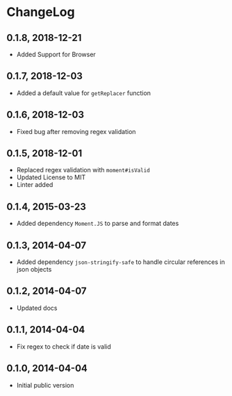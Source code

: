 # ChangeLog

## 0.1.8, 2018-12-21
- Added Support for Browser

## 0.1.7, 2018-12-03
- Added a default value for `getReplacer` function

## 0.1.6, 2018-12-03
- Fixed bug after removing regex validation

## 0.1.5, 2018-12-01
- Replaced regex validation with `moment#isValid` 
- Updated License to MIT
- Linter added

## 0.1.4, 2015-03-23
- Added dependency `Moment.JS` to parse and format dates

## 0.1.3, 2014-04-07
- Added dependency `json-stringify-safe` to handle circular references in json objects

## 0.1.2, 2014-04-07
- Updated docs

## 0.1.1, 2014-04-04
- Fix regex to check if date is valid

## 0.1.0, 2014-04-04
- Initial public version
